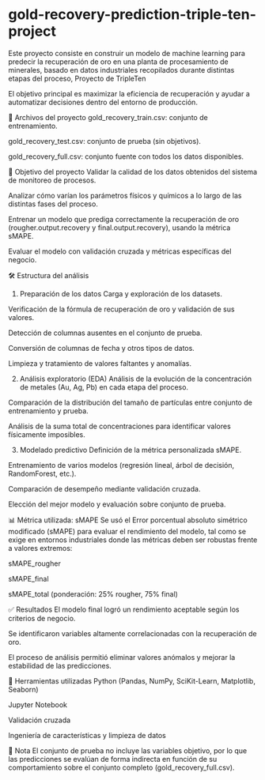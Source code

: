 # gold-recovery-prediction-triple-ten-project
Este proyecto consiste en construir un modelo de machine learning para predecir la recuperación de oro en una planta de procesamiento de minerales, basado en datos industriales recopilados durante distintas etapas del proceso, Proyecto de TripleTen

El objetivo principal es maximizar la eficiencia de recuperación y ayudar a automatizar decisiones dentro del entorno de producción.

📁 Archivos del proyecto
gold_recovery_train.csv: conjunto de entrenamiento.

gold_recovery_test.csv: conjunto de prueba (sin objetivos).

gold_recovery_full.csv: conjunto fuente con todos los datos disponibles.

🧪 Objetivo del proyecto
Validar la calidad de los datos obtenidos del sistema de monitoreo de procesos.

Analizar cómo varían los parámetros físicos y químicos a lo largo de las distintas fases del proceso.

Entrenar un modelo que prediga correctamente la recuperación de oro (rougher.output.recovery y final.output.recovery), usando la métrica sMAPE.

Evaluar el modelo con validación cruzada y métricas específicas del negocio.

🛠️ Estructura del análisis
1. Preparación de los datos
Carga y exploración de los datasets.

Verificación de la fórmula de recuperación de oro y validación de sus valores.

Detección de columnas ausentes en el conjunto de prueba.

Conversión de columnas de fecha y otros tipos de datos.

Limpieza y tratamiento de valores faltantes y anomalías.

2. Análisis exploratorio (EDA)
Análisis de la evolución de la concentración de metales (Au, Ag, Pb) en cada etapa del proceso.

Comparación de la distribución del tamaño de partículas entre conjunto de entrenamiento y prueba.

Análisis de la suma total de concentraciones para identificar valores físicamente imposibles.

3. Modelado predictivo
Definición de la métrica personalizada sMAPE.

Entrenamiento de varios modelos (regresión lineal, árbol de decisión, RandomForest, etc.).

Comparación de desempeño mediante validación cruzada.

Elección del mejor modelo y evaluación sobre conjunto de prueba.

📊 Métrica utilizada: sMAPE
Se usó el Error porcentual absoluto simétrico modificado (sMAPE) para evaluar el rendimiento del modelo, tal como se exige en entornos industriales donde las métricas deben ser robustas frente a valores extremos:

sMAPE_rougher

sMAPE_final

sMAPE_total (ponderación: 25% rougher, 75% final)

✅ Resultados
El modelo final logró un rendimiento aceptable según los criterios de negocio.

Se identificaron variables altamente correlacionadas con la recuperación de oro.

El proceso de análisis permitió eliminar valores anómalos y mejorar la estabilidad de las predicciones.

🧠 Herramientas utilizadas
Python (Pandas, NumPy, SciKit-Learn, Matplotlib, Seaborn)

Jupyter Notebook

Validación cruzada

Ingeniería de características y limpieza de datos

📌 Nota
El conjunto de prueba no incluye las variables objetivo, por lo que las predicciones se evalúan de forma indirecta en función de su comportamiento sobre el conjunto completo (gold_recovery_full.csv).